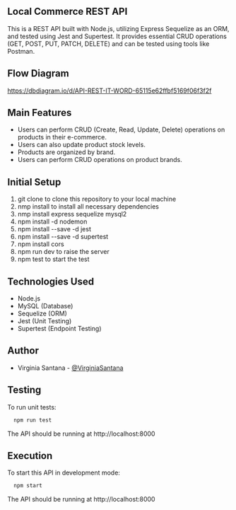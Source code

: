 ## Local Commerce REST API

This is a REST API built with Node.js, utilizing Express Sequelize as an ORM, and tested using Jest and Supertest. It provides essential CRUD operations (GET, POST, PUT, PATCH, DELETE) and can be tested using tools like Postman.
## Flow Diagram

https://dbdiagram.io/d/API-REST-IT-WORD-65115e62ffbf5169f06f3f2f

## Main Features

- Users can perform CRUD (Create, Read, Update, Delete) operations on products in their e-commerce.
- Users can also update product stock levels.
- Products are organized by brand.
- Users can perform CRUD operations on product brands.

## Initial Setup

1. git clone to clone this repository to your local machine
2. nmp install to install all necessary dependencies
3. nmp install express sequelize mysql2
4. npm install -d nodemon 
5. npm install --save -d jest
6. npm install --save -d supertest
7. npm install cors
8. npm run dev to raise the server
9. npm test to start the test

## Technologies Used
- Node.js
- MySQL (Database)
- Sequelize (ORM)
- Jest (Unit Testing)
- Supertest (Endpoint Testing)

## Author

- Virginia Santana - [@VirginiaSantana](https://github.com/VirginiaSantana)

## Testing

To run unit tests:

```bash
  npm run test
```
The API should be running at http://localhost:8000

## Execution

To start this API in development mode:

```bash
  npm start
```
The API should be running at http://localhost:8000
